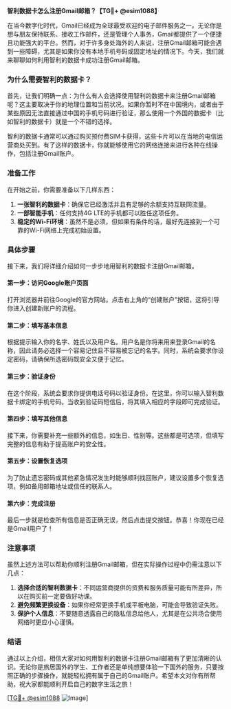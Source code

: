 **智利数据卡怎么注册Gmail邮箱？【TG💪+ @esim1088】**

在当今数字化时代，Gmail已经成为全球最受欢迎的电子邮件服务之一。无论你是想与朋友保持联系、接收工作邮件，还是管理个人事务，Gmail都提供了一个便捷且功能强大的平台。然而，对于许多身处海外的人来说，注册Gmail邮箱可能会遇到一些障碍，尤其是如果你没有本地手机号码或固定地址的情况下。今天，我们就来聊聊如何利用智利的数据卡成功注册Gmail邮箱。

### **为什么需要智利的数据卡？**

首先，让我们明确一点：为什么有人会选择使用智利的数据卡来注册Gmail邮箱呢？这主要取决于你的地理位置和当前状况。如果你暂时不在中国境内，或者由于某些原因无法直接通过中国的手机号码进行验证，那么使用一个外国的数据卡（比如智利的数据卡）就是一个不错的选择。

智利的数据卡通常可以通过购买预付费SIM卡获得，这些卡片可以在当地的电信运营商处买到。有了这样的数据卡，你就能够使用它的网络连接来进行各种在线操作，包括注册Gmail账户。

### **准备工作**

在开始之前，你需要准备以下几样东西：

1. **一张智利的数据卡**：确保它已经激活并且有足够的余额支持互联网流量。
2. **一部智能手机**：任何支持4G LTE的手机都可以胜任这项任务。
3. **稳定的Wi-Fi环境**：虽然不是必须，但如果有条件的话，最好先连接到一个可靠的Wi-Fi网络上完成初始设置。

### **具体步骤**

接下来，我们将详细介绍如何一步步地用智利的数据卡注册Gmail邮箱。

#### **第一步：访问Google账户页面**
打开浏览器并前往Google的官方网站。点击右上角的“创建账户”按钮，这将引导你进入创建新账户的流程。

#### **第二步：填写基本信息**
根据提示输入你的名字、姓氏以及用户名。用户名是你将来用来登录Gmail的名称，因此请务必选择一个容易记住且不容易被忘记的名字。同时，系统会要求你设定密码，请确保所选密码既安全又便于记忆。

#### **第三步：验证身份**
在这个阶段，系统会要求你提供电话号码以验证身份。在这里，你可以输入智利数据卡绑定的手机号码。当收到验证码短信后，将其填入相应的字段即可完成验证。

#### **第四步：填写其他信息**
接下来，你需要补充一些额外的信息，如生日、性别等。这些都是可选项，但填写完整的信息有助于提高账户的安全性。

#### **第五步：设置恢复选项**
为了防止遗忘密码或其他紧急情况发生时能够顺利找回账户，建议设置多个恢复选项，例如备用邮箱地址或信任的联系人。

#### **第六步：完成注册**
最后一步就是检查所有信息是否正确无误，然后点击提交按钮。恭喜！你现在已经是Gmail用户了！

### **注意事项**

虽然上述方法可以帮助你顺利注册Gmail邮箱，但在实际操作过程中仍需注意以下几点：

1. **选择合适的智利数据卡**：不同运营商提供的资费和服务质量可能有所差异，所以在购买前一定要做好功课。
2. **避免频繁更换设备**：如果你经常更换手机或平板电脑，可能会导致验证失败。
3. **保护个人信息**：不要随意透露自己的隐私信息给他人，尤其是在公共场合使用网络时更应小心谨慎。

### **结语**

通过以上介绍，相信大家对如何用智利的数据卡注册Gmail邮箱有了更加清晰的认识。无论你是旅居国外的学生、工作者还是单纯想要体验一下国外的服务，只要按照正确的步骤操作，就能轻松拥有属于自己的Gmail账户。希望本文对你有所帮助，祝大家都能顺利开启自己的数字生活之旅！

[[TG💪+ @esim1088](https://t.me/s/esim1088) ![Image](https://i.postimg.cc/4NQfJmqS/Snipaste-2025-05-13-00-14-12.png)]